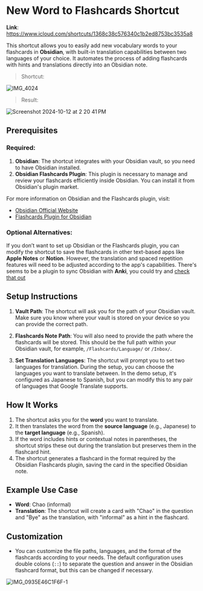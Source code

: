 # New Word to Flashcards Shortcut

**Link**: https://www.icloud.com/shortcuts/1368c38c576340c1b2ed8753bc3535a8

This shortcut allows you to easily add new vocabulary words to your flashcards in **Obsidian**, with built-in translation capabilities between two languages of your choice. It automates the process of adding flashcards with hints and translations directly into an Obsidian note.

> Shortcut:

![IMG_4024](https://github.com/user-attachments/assets/becb1875-414d-4a20-aa75-366964153715)

> Result:

![Screenshot 2024-10-12 at 2 20 41 PM](https://github.com/user-attachments/assets/4b0f07a6-04b4-4be0-9ab5-b0f81c1dccfe)

## Prerequisites

### Required:
1. **Obsidian**: The shortcut integrates with your Obsidian vault, so you need to have Obsidian installed.
2. **Obsidian Flashcards Plugin**: This plugin is necessary to manage and review your flashcards efficiently inside Obsidian. You can install it from Obsidian's plugin market.

For more information on Obsidian and the Flashcards plugin, visit:
- [Obsidian Official Website](https://obsidian.md)
- [Flashcards Plugin for Obsidian](https://github.com/mgmeyers/obsidian-spaced-repetition)

### Optional Alternatives:
If you don’t want to set up Obsidian or the Flashcards plugin, you can modify the shortcut to save the flashcards in other text-based apps like **Apple Notes** or **Notion**. However, the translation and spaced repetition features will need to be adjusted according to the app's capabilities. There's seems to be a plugin to sync Obsidian with **Anki**, you could try and [check that out](https://www.youtube.com/watch?v=PXyv6pnVGhA)

## Setup Instructions

1. **Vault Path**: The shortcut will ask you for the path of your Obsidian vault. Make sure you know where your vault is stored on your device so you can provide the correct path.
   
2. **Flashcards Note Path**: You will also need to provide the path where the flashcards will be stored. This should be the full path within your Obsidian vault, for example, `/Flashcards/Language/` or `/Inbox/`.

3. **Set Translation Languages**: The shortcut will prompt you to set two languages for translation. During the setup, you can choose the languages you want to translate between. In the demo setup, it's configured as Japanese to Spanish, but you can modify this to any pair of languages that Google Translate supports.

## How It Works

1. The shortcut asks you for the **word** you want to translate.
2. It then translates the word from the **source language** (e.g., Japanese) to the **target language** (e.g., Spanish).
3. If the word includes hints or contextual notes in parentheses, the shortcut strips these out during the translation but preserves them in the flashcard hint.
4. The shortcut generates a flashcard in the format required by the Obsidian Flashcards plugin, saving the card in the specified Obsidian note.

## Example Use Case

- **Word**: Chao (informal)
- **Translation**: The shortcut will create a card with "Chao" in the question and "Bye" as the translation, with "informal" as a hint in the flashcard.

## Customization

- You can customize the file paths, languages, and the format of the flashcards according to your needs. The default configuration uses double colons (`::`) to separate the question and answer in the Obsidian flashcard format, but this can be changed if necessary.

![IMG_0935E46C1F6F-1](https://github.com/user-attachments/assets/e2e9ba0a-8d2a-4f6d-aa6e-89661d871014)



